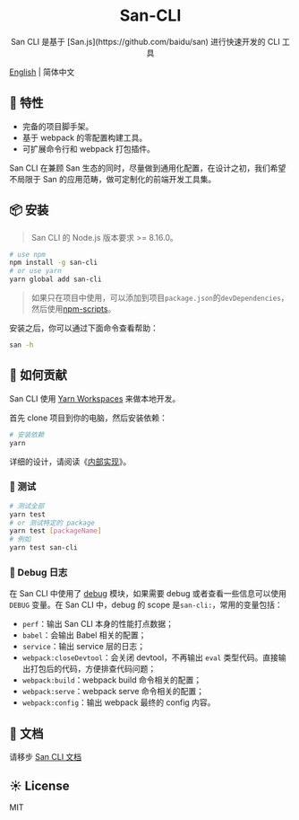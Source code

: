 <h1 align="center">San-CLI</h1>

<div align="center">
San CLI 是基于 [San.js](https://github.com/baidu/san) 进行快速开发的 CLI 工具

</div>

[English](./README.md) | 简体中文

## 🎉 特性

-   完备的项目脚手架。
-   基于 webpack 的零配置构建工具。
-   可扩展命令行和 webpack 打包插件。

San CLI 在兼顾 San 生态的同时，尽量做到通用化配置，在设计之初，我们希望不局限于 San 的应用范畴，做可定制化的前端开发工具集。

## 📦 安装

> San CLI 的 Node.js 版本要求 >= 8.16.0。

```bash
# use npm
npm install -g san-cli
# or use yarn
yarn global add san-cli
```

> 如果只在项目中使用，可以添加到项目`package.json`的`devDependencies`，然后使用[npm-scripts](https://docs.npmjs.com/misc/scripts)。

安装之后，你可以通过下面命令查看帮助：

```bash
san -h
```

## 🤝 如何贡献

San CLI 使用 [Yarn Workspaces](https://classic.yarnpkg.com/en/docs/workspaces/) 来做本地开发。

首先 clone 项目到你的电脑，然后安装依赖：

```bash
# 安装依赖
yarn
```

详细的设计，请阅读《[内部实现](./docs/architecture.md)》。

### 🔨 测试

```bash
# 测试全部
yarn test
# or 测试特定的 package
yarn test [packageName]
# 例如
yarn test san-cli
```

### 🐛 Debug 日志

在 San CLI 中使用了 [debug](https://npmjs.org/package/debug) 模块，如果需要 debug 或者查看一些信息可以使用 `DEBUG` 变量。在 San CLI 中，debug 的 scope 是`san-cli:`，常用的变量包括：

-   `perf`：输出 San CLI 本身的性能打点数据；
-   `babel`：会输出 Babel 相关的配置；
-   `service`：输出 service 层的日志；
-   `webpack:closeDevtool`：会关闭 devtool，不再输出 `eval` 类型代码。直接输出打包后的代码，方便排查代码问题；
-   `webpack:build`：webpack build 命令相关的配置；
-   `webpack:serve`：webpack serve 命令相关的配置；
-   `webpack:config`：输出 webpack 最终的 config 内容。

## 📝 文档

请移步 [San CLI 文档](./docs/README.md)

## ☀️ License

MIT
